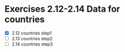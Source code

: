 # Exercises 2.12-2.14 Data for countries

- [x] 2.12 countries step1
- [ ] 2.13 countries step2
- [ ] 2.14 countries step3

